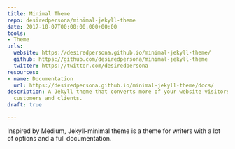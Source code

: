 ```yaml
---
title: Minimal Theme
repo: desiredpersona/minimal-jekyll-theme
date: 2017-10-07T00:00:00.000+00:00
tools:
- Theme
urls:
  website: https://desiredpersona.github.io/minimal-jekyll-theme/
  github: https://github.com/desiredpersona/minimal-jekyll-theme
  twitter: https://twitter.com/desiredpersona
resources:
- name: Documentation
  url: https://desiredpersona.github.io/minimal-jekyll-theme/docs/
description: A Jekyll theme that converts more of your website visitors into subscribers,
  customers and clients.
draft: true

---
```

Inspired by Medium, Jekyll-minimal theme is a theme for writers with a lot of options and a full documentation.
